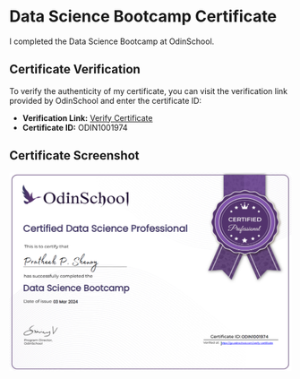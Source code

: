 # Data Science Bootcamp Certificate

I completed the Data Science Bootcamp at OdinSchool.

## Certificate Verification

To verify the authenticity of my certificate, you can visit the verification link provided by OdinSchool and enter the certificate ID:

- **Verification Link:** [Verify Certificate](https://go.odinschool.com/verify-certificate)
- **Certificate ID:** ODIN1001974

## Certificate Screenshot

![OdinSchool Certificate](OdinSchool.png)

